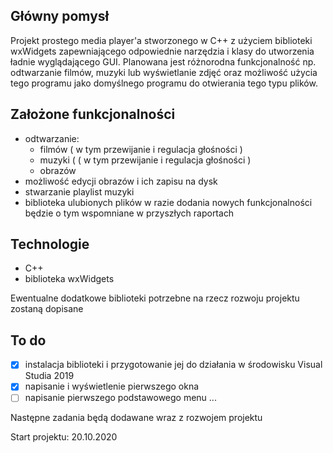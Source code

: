 ## Główny pomysł
Projekt prostego media player'a  stworzonego w C++ z użyciem biblioteki wxWidgets zapewniającego odpowiednie narzędzia i klasy do utworzenia ładnie wyglądającego GUI.
Planowana jest różnorodna funkcjonalność np. odtwarzanie filmów, muzyki lub wyświetlanie zdjęć oraz możliwość użycia tego programu jako domyślnego programu do otwierania tego typu plików.
## Założone funkcjonalności
 - odtwarzanie:
	 - filmów ( w tym przewijanie i regulacja głośności )
	 - muzyki ( ( w tym przewijanie i regulacja głośności )
	 - obrazów
- możliwość edycji obrazów i ich zapisu na dysk
- stwarzanie playlist muzyki
- biblioteka ulubionych plików 
w razie dodania nowych funkcjonalności będzie o tym wspomniane w przyszłych raportach

## Technologie
- C++
- biblioteka wxWidgets

Ewentualne dodatkowe biblioteki potrzebne na rzecz rozwoju projektu zostaną dopisane
 
 ## To do
 - [x] instalacja biblioteki i przygotowanie jej do działania w środowisku Visual Studia 2019
 - [x] napisanie i wyświetlenie pierwszego okna
 - [ ] napisanie pierwszego podstawowego menu 
 ...
 
 Następne zadania będą dodawane wraz z rozwojem projektu

Start projektu: 20.10.2020
 
